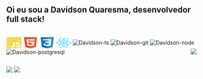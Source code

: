 ## Oi eu sou a Davidson Quaresma, desenvolvedor full stack!


<div style="display: inline_block"><br>
  <img align="center" alt="Davidson-Js" height="30" width="40" src="https://raw.githubusercontent.com/devicons/devicon/master/icons/javascript/javascript-plain.svg">
  <img align="center" alt="Davidson-HTML" height="30" width="40" src="https://raw.githubusercontent.com/devicons/devicon/master/icons/html5/html5-original.svg">
  <img align="center" alt="Davidson-CSS" height="30" width="40" src="https://raw.githubusercontent.com/devicons/devicon/master/icons/css3/css3-original.svg">
  <img align="center" alt="Davidson-react" height="30" width="40" src="https://raw.githubusercontent.com/devicons/devicon/master/icons/react/react-original.svg">
  <img align="center" alt="Davidson-ts" height="30" width="40" src="https://cdn.jsdelivr.net/gh/devicons/devicon/icons/typescript/typescript-original.svg">
  <img align="center" alt="Davidson-git"  height="30" width="40" src="https://cdn.jsdelivr.net/gh/devicons/devicon/icons/git/git-original.svg" />
  <img align="center" alt="Davidson-node"  height="30" width="40" src="https://cdn.jsdelivr.net/gh/devicons/devicon/icons/nodejs/nodejs-plain-wordmark.svg" />
 <img align="center" alt="Davidson-postgresql"  height="30" width="40" src="https://cdn.jsdelivr.net/gh/devicons/devicon/icons/postgresql/postgresql-original.svg" />
 
          
          
  
  <img align="right"  height="40"  src="https://www.codewars.com/users/davidsonq/badges/large">
</div>
  
  ##
 
<div> 
  <a href="https://www.linkedin.com/in/davidson-quaresma/" target="_blank"><img src="https://img.shields.io/badge/-LinkedIn-%230077B5?style=for-the-badge&logo=linkedin&logoColor=white" target="_blank"></a> 
  <a href = "mailto:davidsonquaresma@gmail.com"><img src="https://img.shields.io/badge/-Gmail-%23333?style=for-the-badge&logo=gmail&logoColor=white" target="_blank"></a>
</div>
